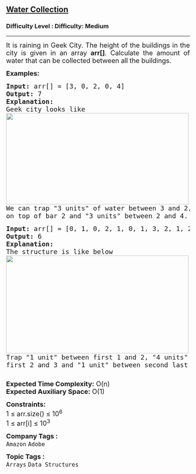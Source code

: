 <h2><a href="https://www.geeksforgeeks.org/problems/amount-of-water1348/1?itm_source=geeksforgeeks&itm_medium=article&itm_campaign=practice_card">Water Collection</a></h2><h3>Difficulty Level : Difficulty: Medium</h3><hr><div class="problems_problem_content__Xm_eO"><p style="text-align: justify;"><span style="font-size: 18px;">It is raining in Geek City. The height of the buildings in the city is given in an array <strong>arr[]</strong>. Calculate the amount of water that can be collected between all the buildings.</span></p>
<p style="text-align: justify;"><span style="font-size: 18px;"><strong>Examples:</strong></span></p>
<pre><span style="font-size: 18px;"><strong>Input: </strong>arr[] = [3, 0, 2, 0, 4]
<strong>Output:</strong> 7
<strong>Explanation:</strong>
Geek city looks like
<img style="height: 250px; width: 500px;" title="Click to enlarge" src="https://media.geeksforgeeks.org/wp-content/uploads/20200429012307/Untitled-Diagram811.png" alt="">
We can trap "3 units" of water between 3 and 2, "1 unit" <br>on top of bar 2 and "3 units" between 2 and 4. </span></pre>
<pre><span style="font-size: 18px;"><strong>Input:</strong> arr[] = [0, 1, 0, 2, 1, 0, 1, 3, 2, 1, 2, 1]
<strong>Output:</strong> 6
<strong>Explanation:</strong>
The structure is like below
<img style="height: 268px; width: 500px;" title="Click to enlarge" src="https://media.geeksforgeeks.org/wp-content/uploads/20200429011707/Untitled-Diagram101.png" alt="">
Trap "1 unit" between first 1 and 2, "4 units" between <br>first 2 and 3 and "1 unit" between second last 1 and last 2.</span></pre>
<p><br><span style="font-size: 18px;"><strong>Expected Time Complexity:</strong> O(n)<br><strong>Expected Auxiliary Space:</strong>&nbsp;O(1)</span></p>
<p style="text-align: justify;"><span style="font-size: 18px;"><strong>Constraints:</strong><br>1 ≤ arr.size() ≤ 10<sup>6</sup><br>1 ≤ arr[i] ≤ 10<sup>3</sup></span></p></div><p><span style=font-size:18px><strong>Company Tags : </strong><br><code>Amazon</code>&nbsp;<code>Adobe</code>&nbsp;<br><p><span style=font-size:18px><strong>Topic Tags : </strong><br><code>Arrays</code>&nbsp;<code>Data Structures</code>&nbsp;